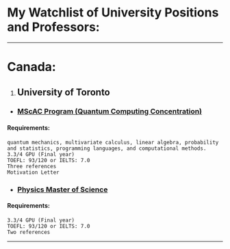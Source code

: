 # My Watchlist of University Positions and Professors:

---

# Canada:

1. ## University of Toronto

* ### [MScAC Program (Quantum Computing Concentration)](https://www.sgs.utoronto.ca/programs/applied-computing/)

#### Requirements:
	
	quantum mechanics, multivariate calculus, linear algebra, probability and statistics, programming languages, and computational methods.
	3.3/4 GPU (Final year)
	TOEFL: 93/120 or IELTS: 7.0
	Three references
	Motivation Letter
		
* ### [Physics Master of Science](https://www.sgs.utoronto.ca/programs/physics/)
#### Requirements:
	
	3.3/4 GPU (Final year)
	TOEFL: 93/120 or IELTS: 7.0
	Two references
		
---

